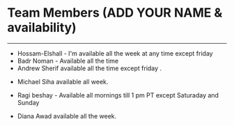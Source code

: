 # Team Members (ADD YOUR NAME & availability)
---
- Hossam-Elshall - I'm available all the week at any time except friday
- Badr Noman - Available all the time
- Andrew Sherif available all the time except friday .
+ Michael Siha available all week.
- Ragi beshay - Available all mornings till 1 pm PT except Saturaday and Sunday

- Diana Awad available all the week.
